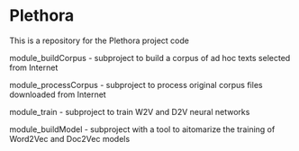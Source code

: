 # Plethora
This is a repository for the Plethora project code

module_buildCorpus - subproject to build a corpus of ad hoc texts selected from Internet

module_processCorpus - subproject to process original corpus files downloaded from Internet

module_train - subproject to train W2V and D2V neural networks

module_buildModel - subproject with a tool to aitomarize the training of Word2Vec and Doc2Vec models
